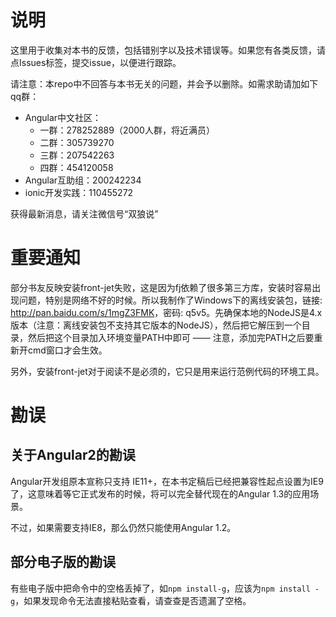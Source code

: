 # 说明
这里用于收集对本书的反馈，包括错别字以及技术错误等。如果您有各类反馈，请点Issues标签，提交issue，以便进行跟踪。

请注意：本repo中不回答与本书无关的问题，并会予以删除。如需求助请加如下qq群：

- Angular中文社区：
    - 一群：278252889（2000人群，将近满员）
    - 二群：305739270
    - 三群：207542263
    - 四群：454120058
- Angular互助组：200242234
- ionic开发实践：110455272

获得最新消息，请关注微信号“双狼说”

# 重要通知

部分书友反映安装front-jet失败，这是因为fj依赖了很多第三方库，安装时容易出现问题，特别是网络不好的时候。所以我制作了Windows下的离线安装包，链接: <http://pan.baidu.com/s/1mgZ3FMK>，密码: q5v5。先确保本地的NodeJS是4.x版本（注意：离线安装包不支持其它版本的NodeJS），然后把它解压到一个目录，然后把这个目录加入环境变量PATH中即可 —— 注意，添加完PATH之后要重新开cmd窗口才会生效。

另外，安装front-jet对于阅读不是必须的，它只是用来运行范例代码的环境工具。

# 勘误

## 关于Angular2的勘误
Angular开发组原本宣称只支持 IE11+，在本书定稿后已经把兼容性起点设置为IE9了，这意味着等它正式发布的时候，将可以完全替代现在的Angular 1.3的应用场景。

不过，如果需要支持IE8，那么仍然只能使用Angular 1.2。

## 部分电子版的勘误
有些电子版中把命令中的空格丢掉了，如`npm install-g`，应该为`npm install -g`，如果发现命令无法直接粘贴查看，请查查是否遗漏了空格。

